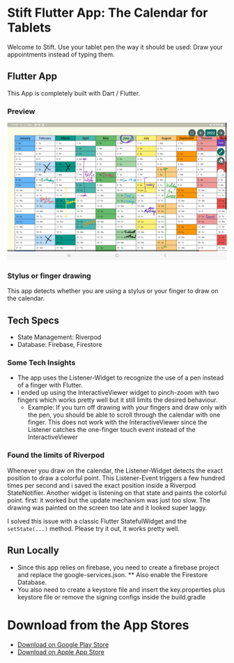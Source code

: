 # Stift Flutter App: The Calendar for Tablets  

Welcome to Stift. Use your tablet pen the way it should be used: Draw your appointments instead of typing them.

## Flutter App

This App is completely built with Dart / Flutter.

### Preview

<img src="github_res/tablet_screenshot.jpg" alt="tablet screenshot"/>

### Stylus or finger drawing

This app detects whether you are using a stylus or your finger to draw on the calendar.

## Tech Specs
* State Management: Riverpod
* Database: Firebase, Firestore

### Some Tech Insights

* The app uses the Listener-Widget to recognize the use of a pen instead of a finger with Flutter. 
* I ended up using the InteractiveViewer widget to pinch-zoom with two fingers which works pretty well but it still limits the desired behaviour. 
  * Example: If you turn off drawing with your fingers and draw only with the pen, you should be able to scroll through the calendar with one finger. This does not work with the InteractiveViewer since the Listener catches the one-finger touch event instead of the InteractiveViewer

### Found the limits of Riverpod
Whenever you draw on the calendar, the Listener-Widget detects the exact position to draw a colorful point. This Listener-Event triggers a few hundred times per second and i saved the exact position inside a Riverpod StateNotifier. Another widget is listening on that state and paints the colorful point. first: it worked but the update mechanism was just too slow. The drawing was painted on the screen too late and it looked super laggy.

I solved this issue with a classic Flutter StatefulWidget and the `setState(...)` method. Please try it out, it works pretty well.

## Run Locally

* Since this app relies on firebase, you need to create a firebase project and replace the google-services.json.
  ** Also enable the Firestore Database.
* You also need to create a keystore file and insert the key.properties plus keystore file or remove the signing configs inside the build.gradle


# Download from the App Stores

* [Download on Google Play Store](https://play.google.com/store/apps/details?id=app.tnx.tabletcalendar)
* [Download on Apple App Store](https://apps.apple.com/us/app/stift-calendar-for-tablet-pen/id1661094074)
